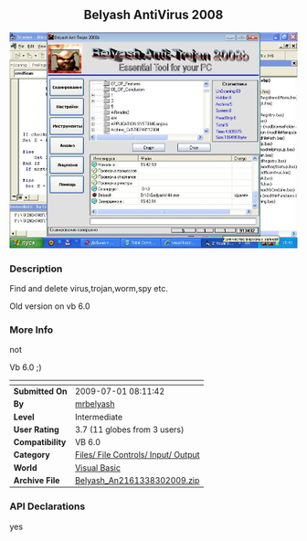 ﻿<div align="center">

## Belyash AntiVirus 2008

<img src="PIC200983091283961.JPG">
</div>

### Description

Find and delete virus,trojan,worm,spy etc.

Old version on vb 6.0
 
### More Info
 
not

Vb 6.0 ;)


<span>             |<span>
---                |---
**Submitted On**   |2009-07-01 08:11:42
**By**             |[mrbelyash](https://github.com/Planet-Source-Code/PSCIndex/blob/master/ByAuthor/mrbelyash.md)
**Level**          |Intermediate
**User Rating**    |3.7 (11 globes from 3 users)
**Compatibility**  |VB 6\.0
**Category**       |[Files/ File Controls/ Input/ Output](https://github.com/Planet-Source-Code/PSCIndex/blob/master/ByCategory/files-file-controls-input-output__1-3.md)
**World**          |[Visual Basic](https://github.com/Planet-Source-Code/PSCIndex/blob/master/ByWorld/visual-basic.md)
**Archive File**   |[Belyash\_An2161338302009\.zip](https://github.com/Planet-Source-Code/mrbelyash-belyash-antivirus-2008__1-72415/archive/master.zip)

### API Declarations

yes






